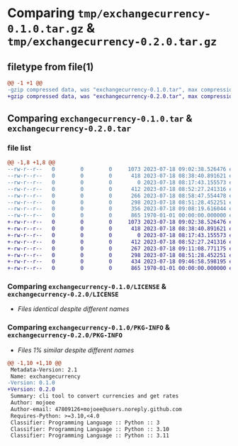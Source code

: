 # Comparing `tmp/exchangecurrency-0.1.0.tar.gz` & `tmp/exchangecurrency-0.2.0.tar.gz`

## filetype from file(1)

```diff
@@ -1 +1 @@
-gzip compressed data, was "exchangecurrency-0.1.0.tar", max compression
+gzip compressed data, was "exchangecurrency-0.2.0.tar", max compression
```

## Comparing `exchangecurrency-0.1.0.tar` & `exchangecurrency-0.2.0.tar`

### file list

```diff
@@ -1,8 +1,8 @@
--rw-r--r--   0        0        0     1073 2023-07-18 09:02:38.526476 exchangecurrency-0.1.0/LICENSE
--rw-r--r--   0        0        0      418 2023-07-18 08:38:40.891621 exchangecurrency-0.1.0/README.md
--rw-r--r--   0        0        0        0 2023-07-18 08:17:43.155573 exchangecurrency-0.1.0/exchangecurrency/__init__.py
--rw-r--r--   0        0        0      412 2023-07-18 08:52:27.241316 exchangecurrency-0.1.0/exchangecurrency/cli.py
--rw-r--r--   0        0        0      266 2023-07-18 08:58:47.554478 exchangecurrency-0.1.0/exchangecurrency/config.py
--rw-r--r--   0        0        0      298 2023-07-18 08:51:28.452251 exchangecurrency-0.1.0/exchangecurrency/rates.py
--rw-r--r--   0        0        0      356 2023-07-18 09:08:19.616044 exchangecurrency-0.1.0/pyproject.toml
--rw-r--r--   0        0        0      865 1970-01-01 00:00:00.000000 exchangecurrency-0.1.0/PKG-INFO
+-rw-r--r--   0        0        0     1073 2023-07-18 09:02:38.526476 exchangecurrency-0.2.0/LICENSE
+-rw-r--r--   0        0        0      418 2023-07-18 08:38:40.891621 exchangecurrency-0.2.0/README.md
+-rw-r--r--   0        0        0        0 2023-07-18 08:17:43.155573 exchangecurrency-0.2.0/exchangecurrency/__init__.py
+-rw-r--r--   0        0        0      412 2023-07-18 08:52:27.241316 exchangecurrency-0.2.0/exchangecurrency/cli.py
+-rw-r--r--   0        0        0      267 2023-07-18 09:11:08.771175 exchangecurrency-0.2.0/exchangecurrency/config.py
+-rw-r--r--   0        0        0      298 2023-07-18 08:51:28.452251 exchangecurrency-0.2.0/exchangecurrency/rates.py
+-rw-r--r--   0        0        0      434 2023-07-18 09:46:58.598195 exchangecurrency-0.2.0/pyproject.toml
+-rw-r--r--   0        0        0      865 1970-01-01 00:00:00.000000 exchangecurrency-0.2.0/PKG-INFO
```

### Comparing `exchangecurrency-0.1.0/LICENSE` & `exchangecurrency-0.2.0/LICENSE`

 * *Files identical despite different names*

### Comparing `exchangecurrency-0.1.0/PKG-INFO` & `exchangecurrency-0.2.0/PKG-INFO`

 * *Files 1% similar despite different names*

```diff
@@ -1,10 +1,10 @@
 Metadata-Version: 2.1
 Name: exchangecurrency
-Version: 0.1.0
+Version: 0.2.0
 Summary: cli tool to convert currencies and get rates
 Author: mojoee
 Author-email: 47809126+mojoee@users.noreply.github.com
 Requires-Python: >=3.10,<4.0
 Classifier: Programming Language :: Python :: 3
 Classifier: Programming Language :: Python :: 3.10
 Classifier: Programming Language :: Python :: 3.11
```

